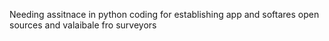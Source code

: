 Needing assitnace in python coding for establishing app and softares open sources and valaibale fro surveyors
